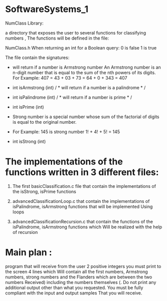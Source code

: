 # SoftwareSystems_1

NumClass Library:

a directory that exposes the user to several functions for classifying numbers , The functions will be defined in the file:

NumClass.h When returning an int for a Boolean query:
0 is false
1 is true
 
The file contain the signatures:

*   will return if a number is Armstrong number
An Armstrong number is an n-digit number that is equal to the sum of the nth powers of its digits.
For Example: 407 = 43 + 03 + 73 = 64 + 0 + 343 = 407

* int isArmstrong (int)
/ * will return if a number is a palindrome * /

* int isPalindrome (int)
/ * will return if a number is prime * /

* int isPrime (int)

* Strong number is a special number whose sum of the factorial of digits is equal to the original
number.

- For Example: 145 is strong number
1! + 4! + 5! = 145
*  int isStrong (int)


 # The implementations of the functions  written in 3 different files:
1. The first basicClassification.c file that contain the implementations of the isStrong, isPrime functions

2. advancedClassificationLoop.c that contain the implementations of isPalindrome, isArmstrong functions that will be implemented
Using loops

3. advancedClassificationRecursion.c that contain the functions of the isPalindrome, isArmstrong functions which
Will be realized with the help of recursion




# Main plan :
program that will receive from the user 2 positive integers you must print to the screen 4 lines which
Will contain all the first numbers, Armstrong numbers, strong numbers and the Flanders which are between the two numbers
Received) including the numbers themselves (.
Do not print any additional output other than what you requested. You must be fully compliant with the input and output samples
That you will receive.

